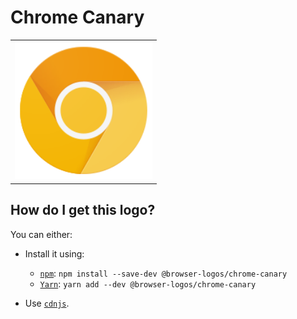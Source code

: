 # Chrome Canary

<table>
    <tr height=230>
        <td>
            <a href="https://github.com/alrra/browser-logos/tree/b73ed13ea4df7184c5d65d4caad8143ffcb227a4/src/chrome-canary">
                <img width=220 src="https://raw.githubusercontent.com/alrra/browser-logos/b73ed13ea4df7184c5d65d4caad8143ffcb227a4/src/chrome-canary/chrome-canary.svg?sanitize=true" alt="Chrome Canary browser logo">
            </a>
        </td>
    </tr>
</table>

## How do I get this logo?

You can either:

* Install it using:

  * [`npm`][npm]: `npm install --save-dev @browser-logos/chrome-canary`
  * [`Yarn`][yarn]: `yarn add --dev @browser-logos/chrome-canary`

* Use [`cdnjs`][cdnjs].

<!-- Link labels: -->

[cdnjs]: https://cdnjs.com/libraries/browser-logos
[npm]: https://www.npmjs.com/
[yarn]: https://yarnpkg.com/

